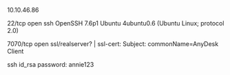 
10.10.46.86

22/tcp   open  ssh             OpenSSH 7.6p1 Ubuntu 4ubuntu0.6 (Ubuntu Linux; protocol 2.0)

7070/tcp open  ssl/realserver?
| ssl-cert: Subject: commonName=AnyDesk Client


ssh id_rsa
password: annie123


